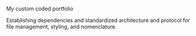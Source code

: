 My custom coded portfolio

Establishing dependencies and standardized architecture and protocol for file management, styling, and nomenclature.
